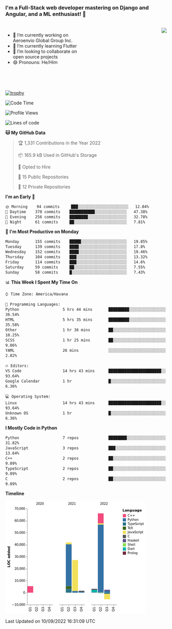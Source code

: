 ### I'm a Full-Stack web developer mastering on Django and Angular, and a ML enthusiast!  👋

<br/>

<img align="right" height="250"  src="https://media1.giphy.com/media/qgQUggAC3Pfv687qPC/giphy.gif?cid=ecf05e470ttfxgsj072btembitu1zn4ti3t3cdyg4jo5b3by&rid=giphy.gif&ct=g" />

 <div style="width:50%">
    <ul>
      <li>🔭 I’m currently working on Aeroenvio Global Group Inc.</li>
      <li>🌱 I’m currently learning Flutter</li>
      <li>👯 I’m looking to collaborate on open source projects</li>
      <li>😄 Pronouns: He/Him</li>
<!--       <li>⚡ Fun fact: I started my first professional project for a company as web dev without knowing any JS </li> -->
    </ul>
  </div>
  
<br/><br/><br/>

[![trophy](https://github-profile-trophy.vercel.app/?username=dfg-98&row=3&column=3&theme=monokai)](https://github.com/ryo-ma/github-profile-trophy)


<!--START_SECTION:waka-->
![Code Time](http://img.shields.io/badge/Code%20Time-447%20hrs%2055%20mins-blue)

![Profile Views](http://img.shields.io/badge/Profile%20Views-0-blue)

![Lines of code](https://img.shields.io/badge/From%20Hello%20World%20I%27ve%20Written-142%20Thousand%20lines%20of%20code-blue)

**🐱 My GitHub Data** 

> 🏆 1,331 Contributions in the Year 2022
 > 
> 📦 165.9 kB Used in GitHub's Storage 
 > 
> 💼 Opted to Hire
 > 
> 📜 15 Public Repositories 
 > 
> 🔑 12 Private Repositories  
 > 
**I'm an Early 🐤** 

```text
🌞 Morning    94 commits     ███░░░░░░░░░░░░░░░░░░░░░░   12.04% 
🌆 Daytime    370 commits    ███████████░░░░░░░░░░░░░░   47.38% 
🌃 Evening    256 commits    ████████░░░░░░░░░░░░░░░░░   32.78% 
🌙 Night      61 commits     ██░░░░░░░░░░░░░░░░░░░░░░░   7.81%

```
📅 **I'm Most Productive on Monday** 

```text
Monday       155 commits    █████░░░░░░░░░░░░░░░░░░░░   19.85% 
Tuesday      139 commits    ████░░░░░░░░░░░░░░░░░░░░░   17.8% 
Wednesday    152 commits    ████░░░░░░░░░░░░░░░░░░░░░   19.46% 
Thursday     104 commits    ███░░░░░░░░░░░░░░░░░░░░░░   13.32% 
Friday       114 commits    ███░░░░░░░░░░░░░░░░░░░░░░   14.6% 
Saturday     59 commits     ██░░░░░░░░░░░░░░░░░░░░░░░   7.55% 
Sunday       58 commits     █░░░░░░░░░░░░░░░░░░░░░░░░   7.43%

```


📊 **This Week I Spent My Time On** 

```text
⌚︎ Time Zone: America/Havana

💬 Programming Languages: 
Python                   5 hrs 44 mins       █████████░░░░░░░░░░░░░░░░   36.54% 
HTML                     5 hrs 35 mins       █████████░░░░░░░░░░░░░░░░   35.58% 
Other                    1 hr 36 mins        ██░░░░░░░░░░░░░░░░░░░░░░░   10.25% 
SCSS                     1 hr 25 mins        ██░░░░░░░░░░░░░░░░░░░░░░░   9.06% 
YAML                     26 mins             ░░░░░░░░░░░░░░░░░░░░░░░░░   2.82%

🔥 Editors: 
VS Code                  14 hrs 43 mins      ███████████████████████░░   93.64% 
Google Calendar          1 hr                █░░░░░░░░░░░░░░░░░░░░░░░░   6.36%

💻 Operating System: 
Linux                    14 hrs 43 mins      ███████████████████████░░   93.64% 
Unknown OS               1 hr                █░░░░░░░░░░░░░░░░░░░░░░░░   6.36%

```

**I Mostly Code in Python** 

```text
Python                   7 repos             ████████░░░░░░░░░░░░░░░░░   31.82% 
JavaScript               3 repos             ███░░░░░░░░░░░░░░░░░░░░░░   13.64% 
C++                      2 repos             ██░░░░░░░░░░░░░░░░░░░░░░░   9.09% 
TypeScript               2 repos             ██░░░░░░░░░░░░░░░░░░░░░░░   9.09% 
C                        2 repos             ██░░░░░░░░░░░░░░░░░░░░░░░   9.09%

```


**Timeline**

![Chart not found](https://raw.githubusercontent.com/dfg-98/dfg-98/main/charts/bar_graph.png) 


 Last Updated on 10/09/2022 16:31:09 UTC
<!--END_SECTION:waka-->

